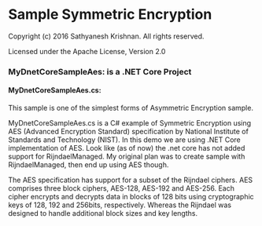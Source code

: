 # Sample Symmetric Encryption
Copyright (c) 2016 Sathyanesh Krishnan. All rights reserved.

Licensed under the Apache License, Version 2.0



### MyDnetCoreSampleAes: is a .NET Core Project

#### MyDnetCoreSampleAes.cs: 

This sample is one of the simplest forms of Asymmetric Encryption sample.

MyDnetCoreSampleAes.cs is a C# example of Symmetric Encryption using AES (Advanced Encryption Standard) specification by National Institute of Standards and Technology (NIST). In this demo we are using .NET Core implementation of AES.  Look like (as of now) the .net core has not added support for RijndaelManaged. My original plan was to create sample with RijndaelManaged, then end up using AES though. 

The AES specification has support for a subset of the Rijndael ciphers. AES comprises three block ciphers, AES-128, AES-192 and AES-256. Each cipher encrypts and decrypts data in blocks of 128 bits using cryptographic keys of 128, 192 and 256bits, respectively. Whereas the Rijndael was designed to handle additional block sizes and key lengths.









